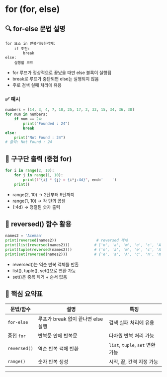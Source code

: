 # for (for, else)

## 🔍 for-else 문법 설명
```
for 요소 in 반복가능한객체:
    if 조건:
        break
else:
    실행할 코드
```


- for 루프가 정상적으로 끝났을 때만 else 블록이 실행됨
- break로 루프가 중단되면 else는 실행되지 않음
- 주로 검색 실패 처리에 유용
### ✅ 예시
```python
numbers = [14, 3, 4, 7, 10, 25, 17, 2, 33, 15, 34, 36, 38]
for num in numbers:
    if num == 24:
        print("Founded : 24")
        break
else:
    print("Not Found : 24")
# 출력: Not Found : 24
```



## 🧮 구구단 출력 (중첩 for)
```python
for i in range(2, 10):
    for j in range(1, 10):
        print(f"{i} * {j} = {i*j:4d}", end='    ')
    print()
```

- range(2, 10) → 2단부터 9단까지
- range(1, 10) → 각 단의 곱셈
- {:4d} → 정렬된 숫자 출력

## 🔁 reversed() 함수 활용
```python
names2 = 'Aceman'
print(reversed(names2))                  # reversed 객체
print(list(reversed(names2)))           # ['n', 'a', 'm', 'e', 'c', 'A']
print(tuple(reversed(names2)))          # ('n', 'a', 'm', 'e', 'c', 'A')
print(set(reversed(names2)))            # {'e', 'a', 'A', 'c', 'n', 'm'}
```


- reversed()는 역순 반복 객체를 반환
- list(), tuple(), set()으로 변환 가능
- set()은 중복 제거 + 순서 없음

## 🧠 핵심 요약표
| 문법/함수        | 설명                                       | 특징                         |
|------------------|--------------------------------------------|------------------------------|
| `for-else`       | 루프가 break 없이 끝나면 else 실행          | 검색 실패 처리에 유용        |
| 중첩 `for`       | 반복문 안에 반복문                         | 다차원 반복 처리 가능         |
| `reversed()`     | 역순 반복 객체 반환                        | `list`, `tuple`, `set` 변환 가능 |
| `range()`        | 숫자 반복 생성                            | 시작, 끝, 간격 지정 가능      |

---


